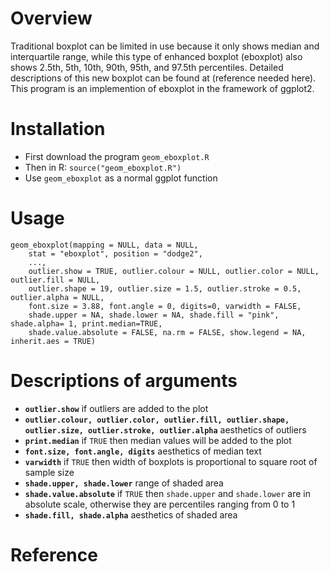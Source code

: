 Overview
========

Traditional boxplot can be limited in use because it only shows median
and interquartile range, while this type of enhanced boxplot (eboxplot)
also shows 2.5th, 5th, 10th, 90th, 95th, and 97.5th percentiles.
Detailed descriptions of this new boxplot can be found at (reference
needed here). This program is an implemention of eboxplot in the
framework of ggplot2.

Installation
============

-   First download the program `geom_eboxplot.R`
-   Then in R: `source("geom_eboxplot.R")`
-   Use `geom_eboxplot` as a normal ggplot function

Usage
=====

    geom_eboxplot(mapping = NULL, data = NULL,
        stat = "eboxplot", position = "dodge2",
        ...,
        outlier.show = TRUE, outlier.colour = NULL, outlier.color = NULL, outlier.fill = NULL,
        outlier.shape = 19, outlier.size = 1.5, outlier.stroke = 0.5, outlier.alpha = NULL,
        font.size = 3.88, font.angle = 0, digits=0, varwidth = FALSE,
        shade.upper = NA, shade.lower = NA, shade.fill = "pink", shade.alpha= 1, print.median=TRUE,
        shade.value.absolute = FALSE, na.rm = FALSE, show.legend = NA, inherit.aes = TRUE)

Descriptions of arguments
=========================

-   **`outlier.show`** if outliers are added to the plot
-   **`outlier.colour, outlier.color, outlier.fill, outlier.shape, outlier.size, outlier.stroke, outlier.alpha`**
    aesthetics of outliers
-   **`print.median`** if `TRUE` then median values will be added to the
    plot
-   **`font.size, font.angle, digits`** aesthetics of median text
-   **`varwidth`** if `TRUE` then width of boxplots is proportional to
    square root of sample size
-   **`shade.upper, shade.lower`** range of shaded area
-   **`shade.value.absolute`** if `TRUE` then `shade.upper` and
    `shade.lower` are in absolute scale, otherwise they are percentiles
    ranging from 0 to 1
-   **`shade.fill, shade.alpha`** aesthetics of shaded area

Reference
=========
